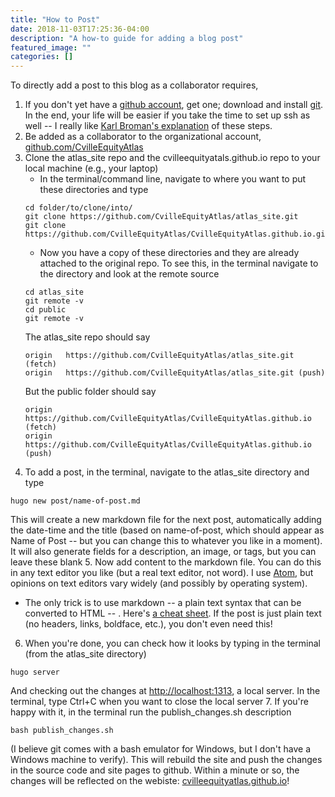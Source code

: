 ```yaml
---
title: "How to Post"
date: 2018-11-03T17:25:36-04:00
description: "A how-to guide for adding a blog post"
featured_image: ""
categories: []
---
```


To directly add a post to this blog as a collaborator requires,

1. If you don't yet have a [github account](https://github.com/), get one; download and install [git](https://git-scm.com/downloads). In the end, your life will be easier if you take the time to set up ssh as well -- I really like [Karl Broman's explanation](http://kbroman.org/github_tutorial/pages/first_time.html) of these steps.
2. Be added as a collaborator to the organizational account, [github.com/CvilleEquityAtlas](https://github.com/CvilleEquityAtlas)
3. Clone the atlas_site repo and the cvilleequityatals.github.io repo to your local machine (e.g., your laptop)
   * In the terminal/command line, navigate to where you want to put these directories and type
   ```
   cd folder/to/clone/into/
   git clone https://github.com/CvilleEquityAtlas/atlas_site.git
   git clone https://github.com/CvilleEquityAtlas/CvilleEquityAtlas.github.io.git
   ```
   * Now you have a copy of these directories and they are already attached to the original repo. To see this, in the terminal navigate to the directory and look at the remote source
   ```
   cd atlas_site
   git remote -v
   cd public
   git remote -v
   ```
   The atlas_site repo should say
   ```
   origin	https://github.com/CvilleEquityAtlas/atlas_site.git (fetch)
   origin	https://github.com/CvilleEquityAtlas/atlas_site.git (push)
   ```
   But the public folder should say
   ```
   origin	https://github.com/CvilleEquityAtlas/CvilleEquityAtlas.github.io (fetch)
   origin	https://github.com/CvilleEquityAtlas/CvilleEquityAtlas.github.io (push)
   ```
4. To add a post, in the terminal, navigate to the atlas_site directory and type
```
hugo new post/name-of-post.md
```
This will create a new markdown file for the next post, automatically adding the date-time and the title (based on name-of-post, which should appear as Name of Post -- but you can change this to whatever you like in a moment).  It will also generate fields for a description, an image, or tags, but you can leave these blank
5. Now add content to the markdown file. You can do this in any text editor you like (but a real text editor, not word).  I use [Atom](https://atom.io/), but opinions on text editors vary widely (and possibly by operating system).
   * The only trick is to use markdown -- a plain text syntax that can be converted to HTML -- . Here's [a cheat sheet](https://github.com/adam-p/markdown-here/wiki/Markdown-Cheatsheet). If the post is just plain text (no headers, links, boldface, etc.), you don't even need this!
6. When you're done, you can check how it looks by typing  in the terminal (from the atlas_site directory)
```
hugo server
```
And checking out the changes at [http://localhost:1313](http://localhost:1313), a local server. In the terminal, type Ctrl+C when you want to close the local server
7. If you're happy with it, in the terminal run the publish_changes.sh description
```
bash publish_changes.sh
```
(I believe git comes with a bash emulator for Windows, but I don't have a Windows machine to verify). This will rebuild the site and push the changes in the source code and site pages to github. Within a minute or so, the changes will be reflected on the webiste: [cvilleequityatlas.github.io](https://cvilleequityatlas.github.io/)!
